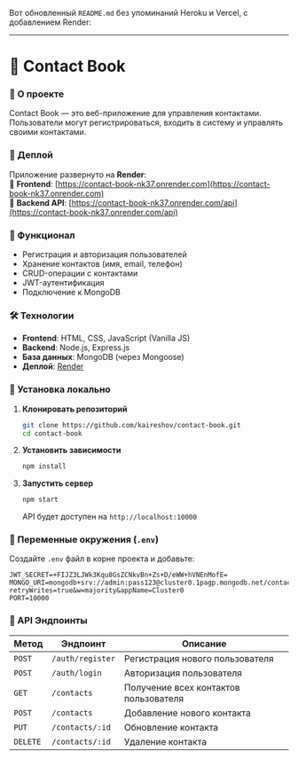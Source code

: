 Вот обновленный `README.md` без упоминаний Heroku и Vercel, с добавлением Render:  

---

# 📖 Contact Book  

### 📌 О проекте  
Contact Book — это веб-приложение для управления контактами. Пользователи могут регистрироваться, входить в систему и управлять своими контактами.  

### 🚀 Деплой  
Приложение развернуто на **Render**:  
🔗 **Frontend**: [https://contact-book-nk37.onrender.com](https://contact-book-nk37.onrender.com)  
🔗 **Backend API**: [https://contact-book-nk37.onrender.com/api](https://contact-book-nk37.onrender.com/api)  

### 📌 Функционал  
- Регистрация и авторизация пользователей  
- Хранение контактов (имя, email, телефон)  
- CRUD-операции с контактами  
- JWT-аутентификация  
- Подключение к MongoDB  

### 🛠️ Технологии  
- **Frontend**: HTML, CSS, JavaScript (Vanilla JS)  
- **Backend**: Node.js, Express.js  
- **База данных**: MongoDB (через Mongoose)  
- **Деплой**: [Render](https://render.com)  

### 📌 Установка локально  
1. **Клонировать репозиторий**  
   ```sh
   git clone https://github.com/kaireshov/contact-book.git
   cd contact-book
   ```

2. **Установить зависимости**  
   ```sh
   npm install
   ```

3. **Запустить сервер**  
   ```sh
   npm start
   ```
   API будет доступен на `http://localhost:10000`  

### 📌 Переменные окружения (`.env`)  
Создайте `.env` файл в корне проекта и добавьте:  
   ```env
   JWT_SECRET=+FIJZ3LJWk3Kqu8GsZCNkvBn+Zs+D/eWW+hVNEnMofE=
   MONGO_URI=mongodb+srv://admin:pass123@cluster0.1pagp.mongodb.net/contact_book?retryWrites=true&w=majority&appName=Cluster0
   PORT=10000
   ```

### 📌 API Эндпоинты  
| Метод | Эндпоинт | Описание |
|--------|-----------|-------------|
| `POST` | `/auth/register` | Регистрация нового пользователя |
| `POST` | `/auth/login` | Авторизация пользователя |
| `GET` | `/contacts` | Получение всех контактов пользователя |
| `POST` | `/contacts` | Добавление нового контакта |
| `PUT` | `/contacts/:id` | Обновление контакта |
| `DELETE` | `/contacts/:id` | Удаление контакта |

